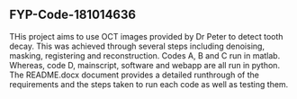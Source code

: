 ## FYP-Code-181014636

THis project aims to use OCT images provided by Dr Peter to detect tooth decay. This was achieved through several steps including denoising, masking, registering and reconstruction. Codes A, B and C run in matlab. Whereas, code D, mainscript, software and webapp are all run in python. The README.docx document provides a detailed runthrough of the requirements and the steps taken to run each code as well as testing them. 
